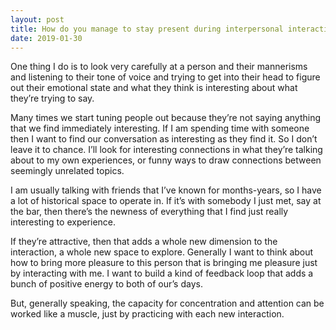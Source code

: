 ```yaml
---
layout: post
title: How do you manage to stay present during interpersonal interactions?
date: 2019-01-30
---
```


<p>One thing I do is to look very carefully at a person and their mannerisms and listening to their tone of voice and trying to get into their head to figure out their emotional state and what they think is interesting about what they’re trying to say.</p><p>Many times we start tuning people out because they’re not saying anything that we find immediately interesting. If I am spending time with someone then I want to find our conversation as interesting as they find it. So I don’t leave it to chance. I’ll look for interesting connections in what they’re talking about to my own experiences, or funny ways to draw connections between seemingly unrelated topics.</p><p>I am usually talking with friends that I’ve known for months-years, so I have a lot of historical space to operate in. If it’s with somebody I just met, say at the bar, then there’s the newness of everything that I find just really interesting to experience.</p><p>If they’re attractive, then that adds a whole new dimension to the interaction, a whole new space to explore. Generally I want to think about how to bring more pleasure to this person that is bringing me pleasure just by interacting with me. I want to build a kind of feedback loop that adds a bunch of positive energy to both of our’s days.</p><p>But, generally speaking, the capacity for concentration and attention can be worked like a muscle, just by practicing with each new interaction.</p>

